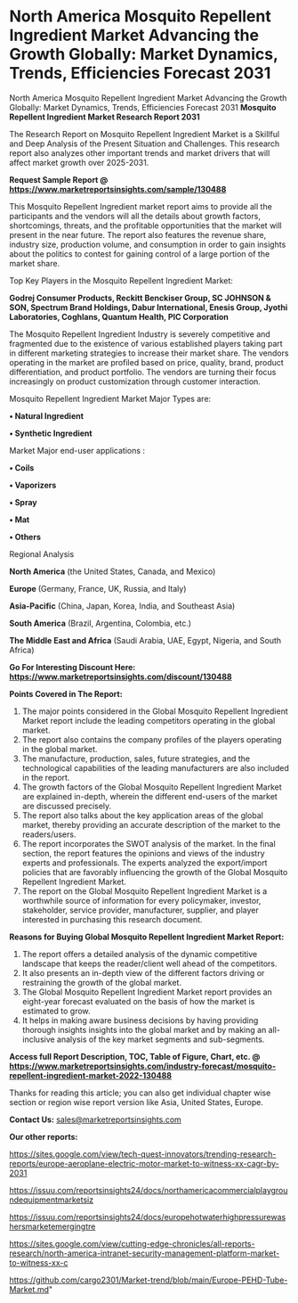 # North America Mosquito Repellent Ingredient Market Advancing the Growth Globally: Market Dynamics, Trends, Efficiencies Forecast 2031
North America Mosquito Repellent Ingredient Market Advancing the Growth Globally: Market Dynamics, Trends, Efficiencies Forecast 2031
<strong>Mosquito Repellent Ingredient Market Research Report 2031</strong>

The Research Report on Mosquito Repellent Ingredient Market is a Skillful and Deep Analysis of the Present Situation and Challenges. This research report also analyzes other important trends and market drivers that will affect market growth over 2025-2031.

<strong>Request Sample Report @ <a href=https://www.marketreportsinsights.com/sample/130488>https://www.marketreportsinsights.com/sample/130488</a></strong>

This Mosquito Repellent Ingredient market report aims to provide all the participants and the vendors will all the details about growth factors, shortcomings, threats, and the profitable opportunities that the market will present in the near future. The report also features the revenue share, industry size, production volume, and consumption in order to gain insights about the politics to contest for gaining control of a large portion of the market share.

Top Key Players in the Mosquito Repellent Ingredient Market:

<strong>Godrej Consumer Products, Reckitt Benckiser Group, SC JOHNSON & SON, Spectrum Brand Holdings, Dabur International, Enesis Group, Jyothi Laboratories, Coghlans, Quantum Health, PIC Corporation</strong>

The Mosquito Repellent Ingredient Industry is severely competitive and fragmented due to the existence of various established players taking part in different marketing strategies to increase their market share. The vendors operating in the market are profiled based on price, quality, brand, product differentiation, and product portfolio. The vendors are turning their focus increasingly on product customization through customer interaction.

Mosquito Repellent Ingredient Market Major Types are:

<strong>• Natural Ingredient

• Synthetic Ingredient</strong>

Market Major end-user applications :

<strong>• Coils

• Vaporizers

• Spray

• Mat

• Others</strong>

Regional Analysis

</u><strong><b>North America</b></strong> (the United States, Canada, and Mexico)

<strong><b>Europe </b></strong>(Germany, France, UK, Russia, and Italy)

<strong><b>Asia-Pacific</b></strong> (China, Japan, Korea, India, and Southeast Asia)

<strong><b>South America</b></strong> (Brazil, Argentina, Colombia, etc.)

<strong><b>The Middle East and Africa</b></strong> (Saudi Arabia, UAE, Egypt, Nigeria, and South Africa)

<strong>Go For Interesting Discount Here: <a href=https://www.marketreportsinsights.com/discount/130488>https://www.marketreportsinsights.com/discount/130488</a></strong>

<strong>Points Covered in The Report:</strong>
<ol>
  <li>The major points considered in the Global Mosquito Repellent Ingredient Market report include the leading competitors operating in the global market.</li>
  <li>The report also contains the company profiles of the players operating in the global market.</li>
  <li>The manufacture, production, sales, future strategies, and the technological capabilities of the leading manufacturers are also included in the report.</li>
  <li>The growth factors of the Global Mosquito Repellent Ingredient Market are explained in-depth, wherein the different end-users of the market are discussed precisely.</li>
  <li>The report also talks about the key application areas of the global market, thereby providing an accurate description of the market to the readers/users.</li>
  <li>The report incorporates the SWOT analysis of the market. In the final section, the report features the opinions and views of the industry experts and professionals. The experts analyzed the export/import policies that are favorably influencing the growth of the Global Mosquito Repellent Ingredient Market.</li>
  <li>The report on the Global Mosquito Repellent Ingredient Market is a worthwhile source of information for every policymaker, investor, stakeholder, service provider, manufacturer, supplier, and player interested in purchasing this research document.</li>
</ol>
<strong>Reasons for Buying Global Mosquito Repellent Ingredient Market Report:</strong>

<ol>
  <li>The report offers a detailed analysis of the dynamic competitive landscape that keeps the reader/client well ahead of the competitors.</li>
  <li>It also presents an in-depth view of the different factors driving or restraining the growth of the global market.</li>
  <li>The Global Mosquito Repellent Ingredient Market report provides an eight-year forecast evaluated on the basis of how the market is estimated to grow.</li>
  <li>It helps in making aware business decisions by having providing thorough insights insights into the global market and by making an all-inclusive analysis of the key market segments and sub-segments.</li>
</ol>
<strong>Access full Report Description, TOC, Table of Figure, Chart, etc. @ <a href=https://www.marketreportsinsights.com/industry-forecast/mosquito-repellent-ingredient-market-2022-130488>https://www.marketreportsinsights.com/industry-forecast/mosquito-repellent-ingredient-market-2022-130488</a></strong>


Thanks for reading this article; you can also get individual chapter wise section or region wise report version like Asia, United States, Europe.

<strong>Contact Us:</strong>
sales@marketreportsinsights.com

<strong>Our other reports:</strong>

<a href=https://sites.google.com/view/tech-quest-innovators/trending-research-reports/europe-aeroplane-electric-motor-market-to-witness-xx-cagr-by-2031>https://sites.google.com/view/tech-quest-innovators/trending-research-reports/europe-aeroplane-electric-motor-market-to-witness-xx-cagr-by-2031</a>

<a href=https://issuu.com/reportsinsights24/docs/northamericacommercialplaygroundequipmentmarketsiz>https://issuu.com/reportsinsights24/docs/northamericacommercialplaygroundequipmentmarketsiz</a>

<a href=https://issuu.com/reportsinsights24/docs/europehotwaterhighpressurewashersmarketemergingtre>https://issuu.com/reportsinsights24/docs/europehotwaterhighpressurewashersmarketemergingtre</a>

<a href=https://sites.google.com/view/cutting-edge-chronicles/all-reports-research/north-america-intranet-security-management-platform-market-to-witness-xx-c>https://sites.google.com/view/cutting-edge-chronicles/all-reports-research/north-america-intranet-security-management-platform-market-to-witness-xx-c</a>

<a href=https://github.com/cargo2301/Market-trend/blob/main/Europe-PEHD-Tube-Market.md>https://github.com/cargo2301/Market-trend/blob/main/Europe-PEHD-Tube-Market.md</a>"
